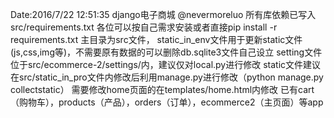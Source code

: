 Date:2016/7/22 12:51:35
django电子商城
@nevermoreluo
所有库依赖已写入src/requirements.txt
各位可以按自己需求安装或者直接pip install -r requirements.txt
主目录为src文件，
static_in_env文件用于更新static文件(js,css,img等)，不需要原有数据的可以删除db.sqlite3文件自己设立
setting文件位于src/ecommerce-2/settings/内，建议仅对local.py进行修改
static文件建议在src/static_in_pro文件内修改后利用manage.py进行修改（python manage.py collectstatic）
需要修改home页面的在templates/home.html内修改
已有cart（购物车），products（产品），orders（订单），ecommerce2（主页面）等app


